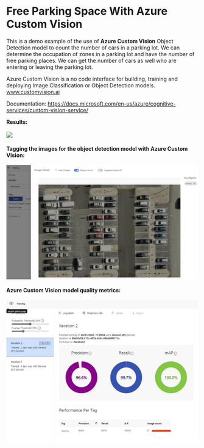 # Free Parking Space With Azure Custom Vision

This is a demo example of the use of **Azure Custom Vision** Object Detection model to count the number of cars in a parking lot. 
We can determine the occupation of zones in a parking lot and have the number of free parking places. We can get the number of cars as well who are entering or leaving the parking lot.

Azure Custom Vision is a no code interface for building, training and deploying Image Classification or Object Detection models.
www.customvision.ai

Documentation:
https://docs.microsoft.com/en-us/azure/cognitive-services/custom-vision-service/

**Results:**
<br><br>
<img src = "images/result.jpg">
<br><br>
**Tagging the images for the object detection model with Azure Custom Vision:**
<br><br>
<img src = "cv1.jpg">
<br><br>
**Azure Custom Vision model quality metrics:**
<br><br>
<img src = "cv2.jpg">

